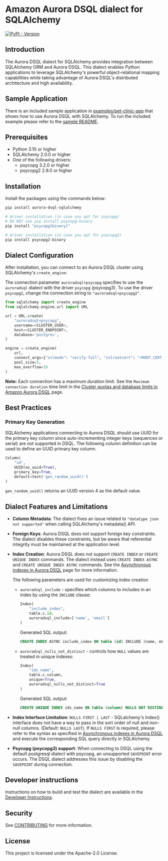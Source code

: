 # Amazon Aurora DSQL dialect for SQLAlchemy

<a href="https://pypi.org/project/aurora-dsql-sqlalchemy"><img alt="PyPI - Version" src="https://img.shields.io/pypi/v/aurora-dsql-sqlalchemy?style=for-the-badge"></a>

## Introduction

The Aurora DSQL dialect for SQLAlchemy provides integration between SQLAlchemy ORM and Aurora DSQL. This dialect enables
Python applications to leverage SQLAlchemy's powerful object-relational mapping capabilities while taking advantage of
Aurora DSQL's distributed architecture and high availability.

## Sample Application

There is an included sample application in [examples/pet-clinic-app](https://github.com/awslabs/aurora-dsql-sqlalchemy/tree/main/examples/pet-clinic-app) that shows how to use Aurora DSQL
with SQLAlchemy. To run the included example please refer to the [sample README](https://github.com/awslabs/aurora-dsql-sqlalchemy/tree/main/examples/pet-clinic-app#readme).

## Prerequisites

- Python 3.10 or higher
- SQLAlchemy 2.0.0 or higher
- One of the following drivers:
  - psycopg 3.2.0 or higher
  - psycopg2 2.9.0 or higher

## Installation

Install the packages using the commands below:

```bash
pip install aurora-dsql-sqlalchemy

# driver installation (in case you opt for psycopg)
# DO NOT use pip install psycopg-binary
pip install "psycopg[binary]"

# driver installation (in case you opt for psycopg2)
pip install psycopg2-binary
```

## Dialect Configuration

After installation, you can connect to an Aurora DSQL cluster using SQLAlchemy's `create_engine`:

The connection parameter `auroradsql+psycopg` specifies to use the `auroradsql` dialect with the driver `psycopg` (psycopg3).
To use the driver `psycopg2`, change the connection string to `"auroradsql+psycopg2"`.

```python
from sqlalchemy import create_engine
from sqlalchemy.engine.url import URL

url = URL.create(
    "auroradsql+psycopg",
    username=<CLUSTER_USER>,
    host=<CLUSTER_ENDPOINT>,
    database='postgres',
)

engine = create_engine(
    url,
    connect_args={"sslmode": "verify-full", "sslrootcert": "<ROOT_CERT_PATH>"},
    pool_size=5,
    max_overflow=10
)
```

**Note:** Each connection has a maximum duration limit. See the `Maximum connection duration` time limit in the [Cluster quotas and database limits in Amazon Aurora DSQL](https://docs.aws.amazon.com/aurora-dsql/latest/userguide/CHAP_quotas.html) page.

## Best Practices

### Primary Key Generation

SQLAlchemy applications connecting to Aurora DSQL should use UUID for the primary key column since auto-incrementing integer keys (sequences or serial) are not supported in DSQL. The following column definition can be used to define an UUID primary key column.

```python
Column(
    "id",
    UUID(as_uuid=True),
    primary_key=True,
    default=text('gen_random_uuid()')
)
```

`gen_random_uuid()` returns an UUID version 4 as the default value.

## Dialect Features and Limitations

- **Column Metadata**: The dialect fixes an issue related to `"datatype json not supported"` when calling SQLAlchemy's metadata() API.
- **Foreign Keys**: Aurora DSQL does not support foreign key constraints. The dialect disables these constraints, but be aware that referential integrity must be maintained at the application level.
- **Index Creation**: Aurora DSQL does not support `CREATE INDEX` or `CREATE UNIQUE INDEX` commands. The dialect instead uses `CREATE INDEX ASYNC` and `CREATE UNIQUE INDEX ASYNC` commands. See the [Asynchronous indexes in Aurora DSQL](https://docs.aws.amazon.com/aurora-dsql/latest/userguide/working-with-create-index-async.html) page for more information.

  The following parameters are used for customizing index creation

  - `auroradsql_include` - specifies which columns to includes in an index by using the `INCLUDE` clause:

    ```python
    Index(
        "include_index",
        table.c.id,
        auroradsql_include=['name', 'email']
    )
    ```

    Generated SQL output:

    ```sql
    CREATE INDEX ASYNC include_index ON table (id) INCLUDE (name, email)
    ```

  - `auroradsql_nulls_not_distinct` - controls how `NULL` values are treated in unique indexes:

    ```python
    Index(
        "idx_name",
        table.c.column,
        unique=True,
        auroradsql_nulls_not_distinct=True
    )
    ```

    Generated SQL output:

    ```sql
    CREATE UNIQUE INDEX idx_name ON table (column) NULLS NOT DISTINCT
    ```

- **Index Interface Limitation**: `NULLS FIRST | LAST` - SQLalchemy's Index() interface does not have a way to pass in the sort order of null and non-null columns. (Default: `NULLS LAST`). If `NULLS FIRST` is required, please refer to the syntax as specified in [Asynchronous indexes in Aurora DSQL](https://docs.aws.amazon.com/aurora-dsql/latest/userguide/working-with-create-index-async.html) and execute the corresponding SQL query directly in SQLAlchemy.
- **Psycopg (psycopg3) support**: When connecting to DSQL using the default postgresql dialect with psycopg, an unsupported `SAVEPOINT` error occurs. The DSQL dialect addresses this issue by disabling the `SAVEPOINT` during connection.

## Developer instructions

Instructions on how to build and test the dialect are available in the [Developer Instructions](https://github.com/awslabs/aurora-dsql-sqlalchemy/tree/main/aurora_dsql_sqlalchemy#readme).

## Security

See [CONTRIBUTING](https://github.com/awslabs/aurora-dsql-sqlalchemy/blob/main/CONTRIBUTING.md#security-issue-notifications) for more information.

## License

This project is licensed under the Apache-2.0 License.
